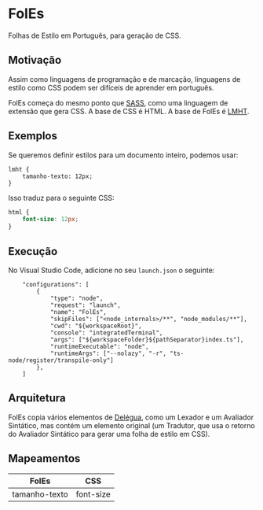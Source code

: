 # FolEs
Folhas de Estilo em Português, para geração de CSS.

## Motivação

Assim como linguagens de programação e de marcação, linguagens de estilo como CSS podem ser difíceis de aprender em português.

FolEs começa do mesmo ponto que [SASS](https://sass-lang.com/), como uma linguagem de extensão que gera CSS. A base de CSS é HTML. A base de FolEs é [LMHT](https://github.com/DesignLiquido/LMHT).

## Exemplos

Se queremos definir estilos para um documento inteiro, podemos usar:

```
lmht {
    tamanho-texto: 12px;
}
```

Isso traduz para o seguinte CSS:

```css
html {
    font-size: 12px;
}
```

## Execução

No Visual Studio Code, adicione no seu `launch.json` o seguinte:

```jsonc
    "configurations": [
        {
            "type": "node",
            "request": "launch",
            "name": "FolEs",
            "skipFiles": ["<node_internals>/**", "node_modules/**"],
            "cwd": "${workspaceRoot}",
            "console": "integratedTerminal",
            "args": ["${workspaceFolder}${pathSeparator}index.ts"],
            "runtimeExecutable": "node",
            "runtimeArgs": ["--nolazy", "-r", "ts-node/register/transpile-only"]
        },
    ]
```

## Arquitetura

FolEs copia vários elementos de [Delégua](https://github.com/DesignLiquido/delegua), como um Lexador e um Avaliador Sintático, mas contém um elemento original (um Tradutor, que usa o retorno do Avaliador Sintático para gerar uma folha de estilo em CSS). 

## Mapeamentos


| FolEs         | CSS       |
| ------------- | ----------|
| tamanho-texto | font-size |
